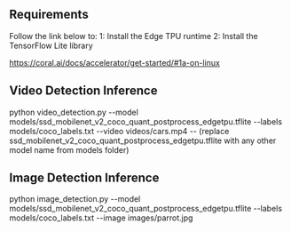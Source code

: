 ## Requirements
Follow the link below to:
1: Install the Edge TPU runtime
2: Install the TensorFlow Lite library

https://coral.ai/docs/accelerator/get-started/#1a-on-linux



## Video Detection Inference 
python video_detection.py --model models/ssd_mobilenet_v2_coco_quant_postprocess_edgetpu.tflite --labels models/coco_labels.txt --video videos/cars.mp4 
 -- (replace ssd_mobilenet_v2_coco_quant_postprocess_edgetpu.tflite with any other model name from models folder)

## Image Detection Inference
python image_detection.py --model models/ssd_mobilenet_v2_coco_quant_postprocess_edgetpu.tflite --labels models/coco_labels.txt --image images/parrot.jpg
